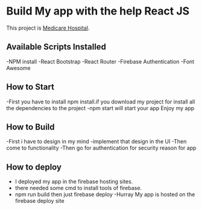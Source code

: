 # Build My app with the help React JS

This project is [Medicare Hospital](https://mediacare-hospital.web.app/home).

## Available Scripts Installed

-NPM install
-React Bootstrap
-React Router
-Firebase Authentication
-Font Awesome

## How to Start

-First you have to install npm install.if you download my project for install all the dependencies to the project
-npm start will start your app Enjoy my app

## How to Build

-First i have to design in my mind
-implement that design in the UI
-Then come to functionality
-Then go for authentication for security reason for app

## How to deploy

- I deployed my app in the firebase hosting sites.
- there needed some cmd to install tools of firebase.
- npm run build then just firebase deploy
  -Hurray My app is hosted on the firebase deploy site
